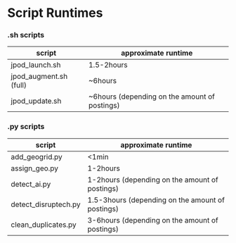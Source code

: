 # Script Runtimes

### .sh scripts
script|approximate runtime
---|---
jpod_launch.sh|1.5-2hours
jpod_augment.sh (full)|~6hours
jpod_update.sh|~6hours (depending on the amount of postings)
### .py scripts
script|approximate runtime
---|---
add_geogrid.py|<1min
assign_geo.py|1-2hours
detect_ai.py|1-2hours (depending on the amount of postings)
detect_disruptech.py|1.5-3hours (depending on the amount of postings)
clean_duplicates.py|3-6hours (depending on the amount of postings)
